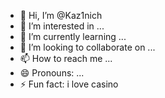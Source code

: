 - 👋 Hi, I’m @Kaz1nich
- 👀 I’m interested in ...
- 🌱 I’m currently learning ...
- 💞️ I’m looking to collaborate on ...
- 📫 How to reach me ...
- 😄 Pronouns: ...
- ⚡ Fun fact: i love casino

<!---
Kaz1nich/Kaz1nich is a ✨ special ✨ repository because its `README.md` (this file) appears on your GitHub profile.
You can click the Preview link to take a look at your changes.
--->
